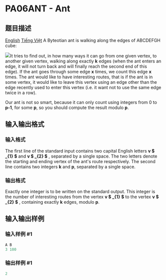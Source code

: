 # PA06ANT - Ant

## 题目描述

[English](/problems/PA06ANT/en/) [Tiếng Việt](/problems/PA06ANT/vn/) A Byteotian ant is walking along the edges of ABCDEFGH cube:

![](https://cdn.luogu.com.cn/upload/vjudge_pic/SP4839/cbb4d0f583eeda4b46495ec425b1914d525eb871.png)It tries to find out, in how many ways it can go from one given vertex, to another given vertex, walking along exactly **k** edges (when the ant enters an edge, it will not turn back and will finally reach the second end of this edge). If the ant goes through some edge **x** times, we count this edge **x** times. The ant would like to have interesting routes, that is if the ant is in some vertex, it would like to leave this vertex using an edge other than the edge recently used to enter this vertex (i.e. it want not to use the same edge twice in a row).

Our ant is not so smart, because it can only count using integers from 0 to **p-1**, for some **p**, so you should compute the result modulo **p**.

## 输入输出格式

### 输入格式

 The first line of the standard input contains two capital English letters **v $ _{1} $** and **v $ _{2} $** , separated by a single space. The two letters denote the starting and ending vertex of the ant's route respectively. The second line contains two integers **k** and **p**, separated by a single space.

### 输出格式

 Exactly one integer is to be written on the standard output. This integer is the number of interesting routes from the vertex **v $ _{1} $** to the vertex **v $ _{2} $** , containing exactly **k** edges, modulo **p**.

## 输入输出样例

### 输入样例 #1

```cpp
A B
3 100
```


### 输出样例 #1

```cpp
2
```


